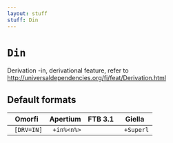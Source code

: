 ```yaml
---
layout: stuff
stuff: Din
---
```

# ` Din `

Derivation -in, derivational feature, refer to http://universaldependencies.org/fi/feat/Derivation.html

## Default formats
| Omorfi | Apertium | FTB 3.1 | Giella |
|:------:|:--------:|:-------:|:------:|
| ` [DRV=IN]` | ` +in%<n%>` | ` ` | ` +Superl`  |
